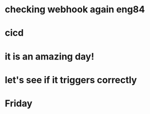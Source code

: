 # checking webhook again eng84
# cicd
# it is an amazing day!
# let's see if it triggers correctly
# Friday
